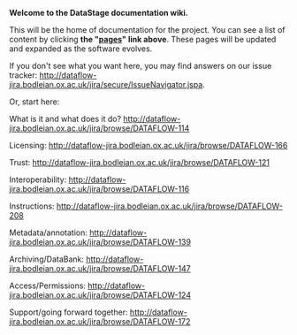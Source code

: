 **Welcome to the DataStage documentation wiki.**

This will be the home of documentation for the project. You can see a list of content by clicking **the "[pages](https://github.com/dataflow/DataStage/wiki/_pages)" link above**.  These pages will be updated and expanded as the software evolves.

If you don't see what you want here, you may find answers on our issue tracker: http://dataflow-jira.bodleian.ox.ac.uk/jira/secure/IssueNavigator.jspa.

Or, start here:

What is it and what does it do? http://dataflow-jira.bodleian.ox.ac.uk/jira/browse/DATAFLOW-114

Licensing: http://dataflow-jira.bodleian.ox.ac.uk/jira/browse/DATAFLOW-166

Trust: http://dataflow-jira.bodleian.ox.ac.uk/jira/browse/DATAFLOW-121

Interoperability: http://dataflow-jira.bodleian.ox.ac.uk/jira/browse/DATAFLOW-116

Instructions: http://dataflow-jira.bodleian.ox.ac.uk/jira/browse/DATAFLOW-208

Metadata/annotation: http://dataflow-jira.bodleian.ox.ac.uk/jira/browse/DATAFLOW-139

Archiving/DataBank: http://dataflow-jira.bodleian.ox.ac.uk/jira/browse/DATAFLOW-147

Access/Permissions: http://dataflow-jira.bodleian.ox.ac.uk/jira/browse/DATAFLOW-124

Support/going forward together: http://dataflow-jira.bodleian.ox.ac.uk/jira/browse/DATAFLOW-172